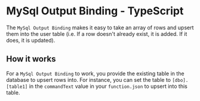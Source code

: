 # MySql Output Binding - TypeScript

The `MySql Output Binding` makes it easy to take an array of rows and upsert them into the user table (i.e. If a row doesn't already exist, it is added. If it does, it is updated).

## How it works

For a `MySql Output Binding` to work, you provide the existing table in the database to upsert rows into. For instance, you can set the table to `[dbo].[table1]` in the `commandText` value in your `function.json` to upsert into this table.
